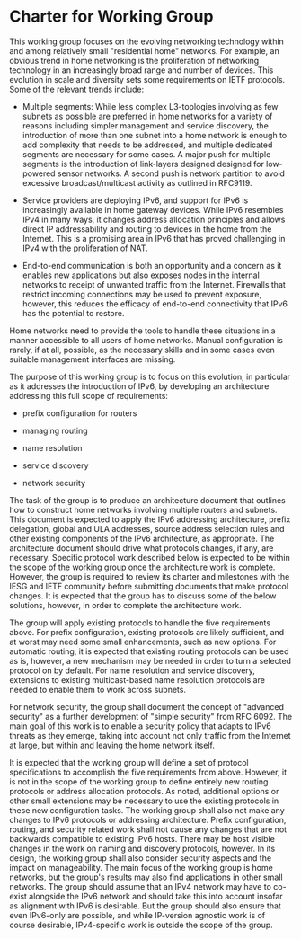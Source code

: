 # Charter for Working Group

This working group focuses on the evolving networking technology within and among relatively small "residential home" networks.
For example, an obvious trend in home networking is the proliferation of networking technology in an increasingly broad range and number of devices.
This evolution in scale and diversity sets some requirements on IETF protocols.
Some of the relevant trends include:

* Multiple segments: While less complex L3-toplogies involving as few subnets as possible are preferred in home networks for a variety of reasons including simpler management and service discovery, the introduction of more than one subnet into a home network is enough to add complexity that needs to be addressed, and multiple dedicated segments are necessary for some cases.
A major push for multiple segments is the introduction of link-layers designed designed for low-powered sensor networks.
A second push is network partition to avoid excessive broadcast/multicast activity as outlined in RFC9119.

* Service providers are deploying IPv6, and support for IPv6 is increasingly available in home gateway devices.
While IPv6 resembles IPv4 in many ways, it changes address allocation principles and allows direct IP addressability and routing to devices in the home from the Internet.
This is a promising area in IPv6 that has proved challenging in IPv4 with the proliferation of NAT.

* End-to-end communication is both an opportunity and a concern as it enables new applications but also exposes nodes in the internal networks to receipt of unwanted traffic from the Internet.
Firewalls that restrict incoming connections may be used to prevent exposure, however, this reduces the efficacy of end-to-end connectivity that IPv6 has the potential to restore.

Home networks need to provide the tools to handle these situations in a manner accessible to all users of home networks.
Manual configuration is rarely, if at all, possible, as the necessary skills and in some cases even suitable management interfaces are missing.

The purpose of this working group is to focus on this evolution, in particular as it addresses the introduction of IPv6, by developing an architecture addressing this full scope of requirements:

* prefix configuration for routers

* managing routing

* name resolution

* service discovery

* network security

The task of the group is to produce an architecture document that outlines how to construct home networks involving multiple routers and subnets.
This document is expected to apply the IPv6 addressing architecture, prefix delegation, global and ULA addresses, source address selection rules and other existing components of the IPv6 architecture, as appropriate. The architecture document should drive what protocols changes, if any, are necessary.
Specific protocol work described below is expected to be within the scope of the working group once the architecture work is complete.
However, the group is required to review its charter and milestones with the IESG and IETF community before submitting documents that make protocol changes.
It is expected that the group has to discuss some of the below solutions, however, in order to complete the architecture work.

The group will apply existing protocols to handle the five requirements above.
For prefix configuration, existing protocols are likely sufficient, and at worst may need some small enhancements, such as new options.
For automatic routing, it is expected that existing routing protocols can be used as is, however, a new mechanism may be needed in order to turn a selected protocol on by default.
For name resolution and service discovery, extensions to existing multicast-based name resolution protocols are needed to enable them to work across subnets.

For network security, the group shall document the concept of "advanced security" as a further development of "simple security" from RFC 6092.
The main goal of this work is to enable a security policy that adapts to IPv6 threats as they emerge, taking into account not only traffic from the Internet at large, but within and leaving the home network itself.

It is expected that the working group will define a set of protocol specifications to accomplish the five requirements from above.
However, it is not in the scope of the working group to define entirely new routing protocols or address allocation protocols.
As noted, additional options or other small extensions may be necessary to use the existing protocols in these new configuration tasks.
The working group shall also not make any changes to IPv6 protocols or addressing architecture.
Prefix configuration, routing, and security related work shall not cause any changes that are not backwards compatible to existing IPv6 hosts.
There may be host visible changes in the work on naming and discovery protocols, however.
In its design, the working group shall also consider security aspects and the impact on manageability.
The main focus of the working group is home networks, but the group's results may also find applications in other small networks.
The group should assume that an IPv4 network may have to co-exist alongside the IPv6 network and should take this into account insofar as alignment with IPv6 is desirable.
But the group should also ensure that even IPv6-only are possible, and while IP-version agnostic work is of course desirable, IPv4-specific work is outside the scope of the group.

